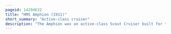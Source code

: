 ```yaml
---
pageid: 14294632
title: "HMS Amphion (1911)"
short_summary: "Active-class cruiser"
description: "The Amphion was an active-class Scout Cruiser built for the royal Navy before the first World War. Completed in 1913, she was initially assigned to the First Fleet and became a Destroyer Flotilla Leader in Mid-1914. When War began her Flotilla was assigned to harwich Force. On the first Day of the War Amphion and her Destroyers encountered and sank a german Minelayer Sms knigin Luise on Patrol but not before she laid many of her Mines. Amphion struck a Mine on 6 august 1914 off the Thames estuary when returning from Patrol and Sank with the Loss of 132 Sailors dead. She was the first Ship of the Royal navy Sunk in the first World War. The Site of the Wreckage is protected and is not accessible without Permission from the Ministry of Defence."
---
```


